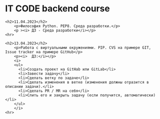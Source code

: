 <h1>IT CODE backend course</h1>

    <h2>11.04.2023</h2>
        <p>Философия Python. PEP8. Среда разработки.</p>
        <p ><i>	ДЗ - Среда разработки</i></p>
    <hr>

    <h2>13.04.2023</h2>
        <p>Работа с виртуальными окружениями. PIP. CVS на примере GIT, Issue tracker на примере GitHub</p>
        <p><i>	ДЗ:</i></p>
        <i>		
        <ul>
          <li>Создать проект на GitHab или GitLab</li>
          <li>Завести задачу</li>
          <li>Сделать ветку по задаче</li>
          <li>Сделать изменения в ветке (изменения должны отразится в описании задачи).</li>
          <li>Сделать PR / MR на себя</li>
          <li>Слить его и закрыть задачу (если получится, автоматически)</li>
        </ul> 
        </i>	
    <hr>
